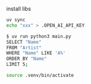 install libs

```bash
uv sync
echo "xxx" > .OPEN_AI_API_KEY
```

```bash
$ uv run python3 main.py
SELECT "Name"
FROM "Artist"
WHERE "Name" LIKE 'A%'
ORDER BY "Name"
LIMIT 5;
```

```bash
source .venv/bin/activate
```
